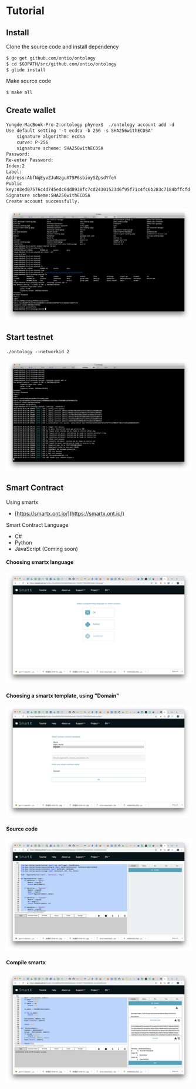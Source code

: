 # Tutorial

## Install

Clone the source code and install dependency
```
$ go get github.com/ontio/ontology
$ cd $GOPATH/src/github.com/ontio/ontology
$ glide install
```

Make source code
```
$ make all
```

## Create wallet

```
Yungde-MacBook-Pro-2:ontology phyrex$  ./ontology account add -d
Use default setting '-t ecdsa -b 256 -s SHA256withECDSA'
	signature algorithm: ecdsa
	curve: P-256
	signature scheme: SHA256withECDSA
Password:
Re-enter Password:
Index:2
Label:
Address:AbfNqEyvZJuNzguXTSP6sbioySZpsdYfeY
Public key:03ed07576c4d745edc6dd8938fc7cd24301523d6f95f71c4fc6b283c7184bffcfd
Signature scheme:SHA256withECDSA
Create account successfully.
```

![wallet](../assets/wallet.png)

## Start testnet
```
./ontology --networkid 2
```

![start](../assets/ontology.png)

## Smart Contract

Using smartx
- [https://smartx.ont.io/](https://smartx.ont.io/)

Smart Contract Language
- C#
- Python
- JavaScript (Coming soon)

#### Choosing smartx language
![language](../assets/language.png)

#### Choosing a smartx template, using "Domain"
![smartx-1](../assets/smartx-1.png)

#### Source code
![smartx-2](../assets/smartx-2.png)

#### Compile smartx
![smartx-3](../assets/smartx-3.png)